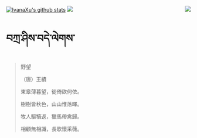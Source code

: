 [![IvanaXu's github stats](https://github-readme-stats.vercel.app/api?username=IvanaXu&show_icons=true&theme=vue-dark)](https://github.com/anuraghazra/github-readme-stats)
<img align="right" src="https://github-readme-stats.vercel.app/api/top-langs/?username=IvanaXu&langs_count=7&theme=graywhite" />
<img src="https://github-readme-stats.vercel.app/api/wakatime?username=IvanaXu&layout=compact&langs_count=6&theme=vue-dark&&custom_title=Programming Times(Jul 29 2021-)" />
# བཀྲ་ཤིས་བདེ་ལེགས་
> 野望
> 
> （唐）王績
> 
> 東皋薄暮望，徙倚欲何依。
> 
> 樹樹皆秋色，山山惟落暉。
> 
> 牧人驅犢返，獵馬帶禽歸。
> 
> 相顧無相識，長歌懷采薇。
>